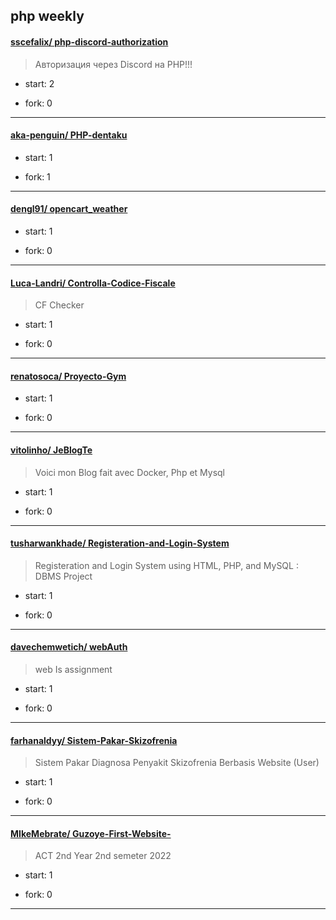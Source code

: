 ## php weekly

#### [sscefalix/ php-discord-authorization](https://github.com/sscefalix/php-discord-authorization)
>  Авторизация через Discord на PHP!!!
+ start: 2
+ fork: 0
---
#### [aka-penguin/ PHP-dentaku](https://github.com/aka-penguin/PHP-dentaku)
>  
+ start: 1
+ fork: 1
---
#### [dengl91/ opencart_weather](https://github.com/dengl91/opencart_weather)
>  
+ start: 1
+ fork: 0
---
#### [Luca-Landri/ Controlla-Codice-Fiscale](https://github.com/Luca-Landri/Controlla-Codice-Fiscale)
>  CF Checker
+ start: 1
+ fork: 0
---
#### [renatosoca/ Proyecto-Gym](https://github.com/renatosoca/Proyecto-Gym)
>  
+ start: 1
+ fork: 0
---
#### [vitolinho/ JeBlogTe](https://github.com/vitolinho/JeBlogTe)
>  Voici mon Blog fait avec Docker, Php et Mysql
+ start: 1
+ fork: 0
---
#### [tusharwankhade/ Registeration-and-Login-System](https://github.com/tusharwankhade/Registeration-and-Login-System)
>  Registeration and Login System using HTML, PHP, and MySQL : DBMS Project
+ start: 1
+ fork: 0
---
#### [davechemwetich/ webAuth](https://github.com/davechemwetich/webAuth)
>  web Is assignment
+ start: 1
+ fork: 0
---
#### [farhanaldyy/ Sistem-Pakar-Skizofrenia](https://github.com/farhanaldyy/Sistem-Pakar-Skizofrenia)
>  Sistem Pakar Diagnosa Penyakit Skizofrenia Berbasis Website (User)
+ start: 1
+ fork: 0
---
#### [MIkeMebrate/ Guzoye-First-Website-](https://github.com/MIkeMebrate/Guzoye-First-Website-)
>  ACT 2nd Year 2nd semeter 2022
+ start: 1
+ fork: 0
---